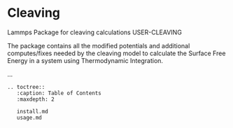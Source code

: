 # Cleaving

Lammps Package for cleaving calculations USER-CLEAVING

The package contains all the modified potentials and additional computes/fixes needed by the cleaving model to calculate the Surface Free Energy in a system using Thermodynamic Integration.

...

```{eval-rst}
.. toctree::
   :caption: Table of Contents
   :maxdepth: 2
   
   install.md
   usage.md
```
